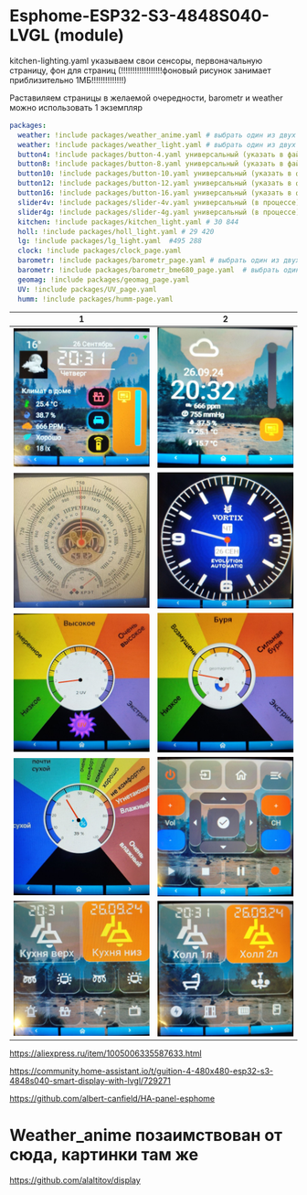 # Esphome-ESP32-S3-4848S040-LVGL  (module)


kitchen-lighting.yaml указываем свои сенсоры, первоначальную страницу, фон для страниц 
(!!!!!!!!!!!!!!!!!!фоновый рисунок занимает приблизительно 1МБ!!!!!!!!!!!!!!)

Раставиляем страницы в желаемой очередности, barometr и  weather можно использовать 1 экземпляр
```yaml
packages:
  weather: !include packages/weather_anime.yaml # выбрать один из двух weather 
  weather: !include packages/weather_light.yaml # выбрать один из двух weather
  button4: !include packages/button-4.yaml универсальный (указать в файле свои названия, свичи, выбрать иконки)
  button8: !include packages/button-8.yaml универсальный (указать в файле свои названия, свичи, выбрать иконки)
  button10: !include packages/button-10.yaml универсальный (указать в файле свои названия, свичи, выбрать иконки)
  button12: !include packages/button-12.yaml универсальный (указать в файле свои названия, свичи, выбрать иконки)
  button16: !include packages/button-16.yaml универсальный (указать в файле свои названия, свичи, выбрать иконки)
  slider4v: !include packages/slider-4v.yaml универсальный (в процессе)
  slider4g: !include packages/slider-4g.yaml универсальный (в процессе)
  kitchen: !include packages/kitchen_light.yaml # 30 844
  holl: !include packages/holl_light.yaml # 29 420
  lg: !include packages/lg_light.yaml  #495 288
  clock: !include packages/clock_page.yaml
  barometr: !include packages/barometr_page.yaml # выбрать один из двух barometr
  barometr: !include packages/barometr_bme680_page.yaml  # выбрать один из двух barometr
  geomag: !include packages/geomag_page.yaml
  UV: !include packages/UV_page.yaml
  humm: !include packages/humm-page.yaml
```

|  1                                                         | 2                                                         | 
|------------------------------------------------------------|-----------------------------------------------------------|
|  ![1](https://github.com/ananyevgv/Esphome-ESP32-S3-4848S040-LVGL/blob/main/img/weather_anime.jpg) | ![2](https://github.com/ananyevgv/Esphome-ESP32-S3-4848S040-LVGL/blob/main/img/weather.jpg) | 
|  ![1](https://github.com/ananyevgv/Esphome-ESP32-S3-4848S040-LVGL/blob/main/img/bar.jpg) | ![2](https://github.com/ananyevgv/Esphome-ESP32-S3-4848S040-LVGL/blob/main/img/clock.jpg) | 
|  ![1](https://github.com/ananyevgv/Esphome-ESP32-S3-4848S040-LVGL/blob/main/img/uv.jpg) | ![2](https://github.com/ananyevgv/Esphome-ESP32-S3-4848S040-LVGL/blob/main/img/geo.jpg) | 
|  ![1](https://github.com/ananyevgv/Esphome-ESP32-S3-4848S040-LVGL/blob/main/img/humm.jpg) | ![2](https://github.com/ananyevgv/Esphome-ESP32-S3-4848S040-LVGL/blob/main/img/lg.jpg) | 
|  ![1](https://github.com/ananyevgv/Esphome-ESP32-S3-4848S040-LVGL/blob/main/img/kith.jpg) | ![2](https://github.com/ananyevgv/Esphome-ESP32-S3-4848S040-LVGL/blob/main/img/holl.jpg) | 


https://aliexpress.ru/item/1005006335587633.html

https://community.home-assistant.io/t/guition-4-480x480-esp32-s3-4848s040-smart-display-with-lvgl/729271

https://github.com/albert-canfield/HA-panel-esphome

# Weather_anime позаимствован от сюда, картинки там же
https://github.com/alaltitov/display
